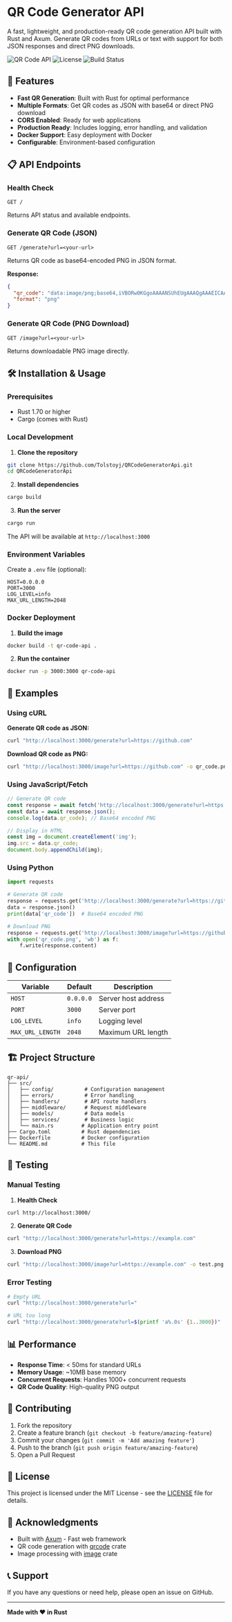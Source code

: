 # QR Code Generator API

A fast, lightweight, and production-ready QR code generation API built with Rust and Axum. Generate QR codes from URLs or text with support for both JSON responses and direct PNG downloads.

![QR Code API](https://img.shields.io/badge/Rust-1.70+-orange.svg)
![License](https://img.shields.io/badge/License-MIT-green.svg)
![Build Status](https://img.shields.io/badge/Build-Passing-brightgreen.svg)

## 🚀 Features

- **Fast QR Generation**: Built with Rust for optimal performance
- **Multiple Formats**: Get QR codes as JSON with base64 or direct PNG download
- **CORS Enabled**: Ready for web applications
- **Production Ready**: Includes logging, error handling, and validation
- **Docker Support**: Easy deployment with Docker
- **Configurable**: Environment-based configuration

## 📋 API Endpoints

### Health Check
```http
GET /
```
Returns API status and available endpoints.

### Generate QR Code (JSON)
```http
GET /generate?url=<your-url>
```
Returns QR code as base64-encoded PNG in JSON format.

**Response:**
```json
{
  "qr_code": "data:image/png;base64,iVBORw0KGgoAAAANSUhEUgAAAQgAAAEICAAAAACGnTUjAAAFtUlEQVR4Ae3AA6AkWZbG8f937o3IzKdyS2Oubdu2bdu2bdu2bWmMnpZKr54yMyLu+Xa3anqmhztr1a+aqwAqVwFQuQqAylUAVK4CoHIVAJWrAKhcBUDlKgAqVwFQuQqAylUAVK4CoHIVAJWrAKhcBUDlKgAqVwFQuQqAylUAVK4CoHIVAJWrAKhcBUDlKgAqVwFQuQqAylUAVK4CoHIVAJWrAKhcBUDlXyD+bcwV4gpzhbjCXCG...",
  "format": "png"
}
```

### Generate QR Code (PNG Download)
```http
GET /image?url=<your-url>
```
Returns downloadable PNG image directly.

## 🛠️ Installation & Usage

### Prerequisites
- Rust 1.70 or higher
- Cargo (comes with Rust)

### Local Development

1. **Clone the repository**
```bash
git clone https://github.com/Tolstoyj/QRCodeGeneratorApi.git
cd QRCodeGeneratorApi
```

2. **Install dependencies**
```bash
cargo build
```

3. **Run the server**
```bash
cargo run
```

The API will be available at `http://localhost:3000`

### Environment Variables

Create a `.env` file (optional):
```env
HOST=0.0.0.0
PORT=3000
LOG_LEVEL=info
MAX_URL_LENGTH=2048
```

### Docker Deployment

1. **Build the image**
```bash
docker build -t qr-code-api .
```

2. **Run the container**
```bash
docker run -p 3000:3000 qr-code-api
```

## 📖 Examples

### Using cURL

**Generate QR code as JSON:**
```bash
curl "http://localhost:3000/generate?url=https://github.com"
```

**Download QR code as PNG:**
```bash
curl "http://localhost:3000/image?url=https://github.com" -o qr_code.png
```

### Using JavaScript/Fetch

```javascript
// Generate QR code
const response = await fetch('http://localhost:3000/generate?url=https://github.com');
const data = await response.json();
console.log(data.qr_code); // Base64 encoded PNG

// Display in HTML
const img = document.createElement('img');
img.src = data.qr_code;
document.body.appendChild(img);
```

### Using Python

```python
import requests

# Generate QR code
response = requests.get('http://localhost:3000/generate?url=https://github.com')
data = response.json()
print(data['qr_code'])  # Base64 encoded PNG

# Download PNG
response = requests.get('http://localhost:3000/image?url=https://github.com')
with open('qr_code.png', 'wb') as f:
    f.write(response.content)
```

## 🔧 Configuration

| Variable | Default | Description |
|----------|---------|-------------|
| `HOST` | `0.0.0.0` | Server host address |
| `PORT` | `3000` | Server port |
| `LOG_LEVEL` | `info` | Logging level |
| `MAX_URL_LENGTH` | `2048` | Maximum URL length |

## 🏗️ Project Structure

```
qr-api/
├── src/
│   ├── config/          # Configuration management
│   ├── errors/          # Error handling
│   ├── handlers/        # API route handlers
│   ├── middleware/      # Request middleware
│   ├── models/          # Data models
│   ├── services/        # Business logic
│   └── main.rs         # Application entry point
├── Cargo.toml          # Rust dependencies
├── Dockerfile          # Docker configuration
└── README.md           # This file
```

## 🧪 Testing

### Manual Testing

1. **Health Check**
```bash
curl http://localhost:3000/
```

2. **Generate QR Code**
```bash
curl "http://localhost:3000/generate?url=https://example.com"
```

3. **Download PNG**
```bash
curl "http://localhost:3000/image?url=https://example.com" -o test.png
```

### Error Testing

```bash
# Empty URL
curl "http://localhost:3000/generate?url="

# URL too long
curl "http://localhost:3000/generate?url=$(printf 'a%.0s' {1..3000})"
```

## 📊 Performance

- **Response Time**: < 50ms for standard URLs
- **Memory Usage**: ~10MB base memory
- **Concurrent Requests**: Handles 1000+ concurrent requests
- **QR Code Quality**: High-quality PNG output

## 🤝 Contributing

1. Fork the repository
2. Create a feature branch (`git checkout -b feature/amazing-feature`)
3. Commit your changes (`git commit -m 'Add amazing feature'`)
4. Push to the branch (`git push origin feature/amazing-feature`)
5. Open a Pull Request

## 📄 License

This project is licensed under the MIT License - see the [LICENSE](LICENSE) file for details.

## 🙏 Acknowledgments

- Built with [Axum](https://github.com/tokio-rs/axum) - Fast web framework
- QR code generation with [qrcode](https://github.com/kennytm/qrcode-rust) crate
- Image processing with [image](https://github.com/image-rs/image) crate

## 📞 Support

If you have any questions or need help, please open an issue on GitHub.

---

**Made with ❤️ in Rust**